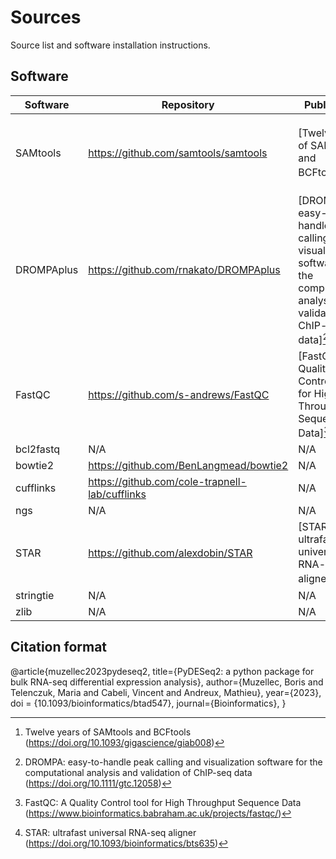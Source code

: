 # Sources

Source list and software installation instructions.

## Software

| Software   | Repository                                     | Publication                                                                                                                         | DOI                                                        | Version                                            |
| ---------- | ---------------------------------------------- | ----------------------------------------------------------------------------------------------------------------------------------- | ---------------------------------------------------------- | -------------------------------------------------- |
| SAMtools   | https://github.com/samtools/samtools           | [Twelve years of SAMtools and BCFtools][^1]                                                                                         | https://doi.org/10.1093/gigascience/giab008                | samtools 1.20-3-gedf2131 (htslib 1.20-1-gdeeb9f01) |
| DROMPAplus | https://github.com/rnakato/DROMPAplus          | [DROMPA: easy-to-handle peak calling and visualization software for the computational analysis and validation of ChIP-seq data][^2] | https://doi.org/10.1111/gtc.12058                          | N/A                                                |
| FastQC     | https://github.com/s-andrews/FastQC            | [FastQC: A Quality Control tool for High Throughput Sequence Data][^3]                                                              | https://www.bioinformatics.babraham.ac.uk/projects/fastqc/ | 0.12.0                                             |
| bcl2fastq  | N/A                                            | N/A                                                                                                                                 | N/A                                                        | N/A                                                |
| bowtie2    | https://github.com/BenLangmead/bowtie2         | N/A                                                                                                                                 | N/A                                                        | N/A                                                |
| cufflinks  | https://github.com/cole-trapnell-lab/cufflinks | N/A                                                                                                                                 | N/A                                                        | N/A                                                |
| ngs        | N/A                                            | N/A                                                                                                                                 | N/A                                                        | N/A                                                |
| STAR       | https://github.com/alexdobin/STAR              | [STAR: ultrafast universal RNA-seq aligner][^4]                                                                                     | https://doi.org/10.1093/bioinformatics/bts635              | 2.7.11b                                            |
| stringtie  | N/A                                            | N/A                                                                                                                                 | N/A                                                        | N/A                                                |
| zlib       | N/A                                            | N/A                                                                                                                                 | N/A                                                        | N/A                                                |

[^1]: Twelve years of SAMtools and BCFtools (https://doi.org/10.1093/gigascience/giab008)
[^2]: DROMPA: easy-to-handle peak calling and visualization software for the computational analysis and validation of ChIP-seq data (https://doi.org/10.1111/gtc.12058)
[^3]: FastQC: A Quality Control tool for High Throughput Sequence Data (https://www.bioinformatics.babraham.ac.uk/projects/fastqc/)
[^4]: STAR: ultrafast universal RNA-seq aligner (https://doi.org/10.1093/bioinformatics/bts635)

## Citation format

@article{muzellec2023pydeseq2,
title={PyDESeq2: a python package for bulk RNA-seq differential expression analysis},
author={Muzellec, Boris and Telenczuk, Maria and Cabeli, Vincent and Andreux, Mathieu},
year={2023},
doi = {10.1093/bioinformatics/btad547},
journal={Bioinformatics},
}
